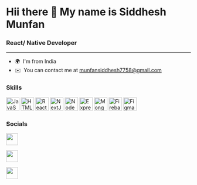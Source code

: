 Hii there 👋 My name is Siddhesh Munfan
================================

 ### React/ Native Developer

--------------------------

* 🌍  I'm from India
* ✉️  You can contact me at [munfansiddhesh7758@gmail.com](mailto:munfansiddhesh7758@gmail.com)

### Skills

<p align="left">
<a href="https://developer.mozilla.org/en-US/docs/Web/JavaScript" target="_blank" rel="noreferrer"><img src="https://raw.githubusercontent.com/danielcranney/readme-generator/main/public/icons/skills/javascript-colored.svg" width="36" height="36" alt="JavaScript" /></a>
<a href="https://developer.mozilla.org/en-US/docs/Glossary/HTML5" target="_blank" rel="noreferrer"><img src="https://raw.githubusercontent.com/danielcranney/readme-generator/main/public/icons/skills/html5-colored.svg" width="36" height="36" alt="HTML5" /></a>
<a href="https://reactjs.org/" target="_blank" rel="noreferrer"><img src="https://raw.githubusercontent.com/danielcranney/readme-generator/main/public/icons/skills/react-colored.svg" width="36" height="36" alt="React" /></a>
<a href="https://nextjs.org/docs" target="_blank" rel="noreferrer"><img src="https://raw.githubusercontent.com/danielcranney/readme-generator/main/public/icons/skills/nextjs-colored.svg" width="36" height="36" alt="NextJs" /></a>
<a href="https://nodejs.org/en/" target="_blank" rel="noreferrer"><img src="https://raw.githubusercontent.com/danielcranney/readme-generator/main/public/icons/skills/nodejs-colored.svg" width="36" height="36" alt="NodeJS" /></a>
<a href="https://expressjs.com/" target="_blank" rel="noreferrer"><img src="https://raw.githubusercontent.com/danielcranney/readme-generator/main/public/icons/skills/express-colored.svg" width="36" height="36" alt="Express" /></a>
<a href="https://www.mongodb.com/" target="_blank" rel="noreferrer"><img src="https://raw.githubusercontent.com/danielcranney/readme-generator/main/public/icons/skills/mongodb-colored.svg" width="36" height="36" alt="MongoDB" /></a>
<a href="https://firebase.google.com/" target="_blank" rel="noreferrer"><img src="https://raw.githubusercontent.com/danielcranney/readme-generator/main/public/icons/skills/firebase-colored.svg" width="36" height="36" alt="Firebase" /></a>
<a href="https://www.figma.com/" target="_blank" rel="noreferrer"><img src="https://raw.githubusercontent.com/danielcranney/readme-generator/main/public/icons/skills/figma-colored.svg" width="36" height="36" alt="Figma" /></a>
</p>


### Socials

<p align="left"> <a href="https://www.github.com/Siddhesh7758" target="_blank" rel="noreferrer"><img src="https://github.githubassets.com/images/modules/logos_page/GitHub-Mark.png" width="32" height="32" /></a></p>
<p align="left"> <a href="https://www.linkedin.com/in/siddhesh-munfan-4b2a61201" target="_blank" rel="noreferrer"><img src="https://upload.wikimedia.org/wikipedia/commons/thumb/c/ca/LinkedIn_logo_initials.png/640px-LinkedIn_logo_initials.png" width="32" height="32" /></a></p>
<p align="left"> <a href="https://www.instagram.com/siddheshmunfan/" target="_blank" rel="noreferrer"><img src="https://upload.wikimedia.org/wikipedia/commons/thumb/9/95/Instagram_logo_2022.svg/1200px-Instagram_logo_2022.svg.png" width="32" height="32" /></a></p>
